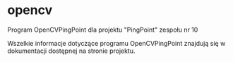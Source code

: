 ﻿# opencv

Program OpenCVPingPoint dla projektu "PingPoint" zespołu nr 10

Wszelkie informacje dotyczące programu OpenCVPingPoint znajdują się w dokumentacji dostępnej na stronie projektu.
